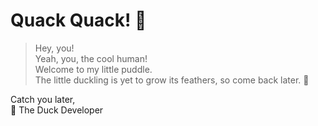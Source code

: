 # Quack Quack! 🦆  

> Hey, you!  
> Yeah, you, the cool human!  
> Welcome to my little puddle.  
> The little duckling is yet to grow its feathers, so come back later. 🚧  


Catch you later,  
🦆 The Duck Developer  
